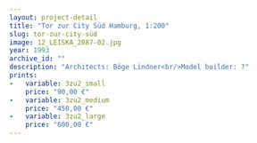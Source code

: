 ```yaml
---
layout: project-detail
title: "Tor zur City Süd Hamburg, 1:200"
slug: tor-zur-city-süd
image: 12_LEISKA_2087-02.jpg
year: 1993
archive_id: ""
description: "Architects: Böge Lindner<br/>Model builder: ?"
prints: 
-   variable: 3zu2_small
    price: "90,00 €"
-   variable: 3zu2_medium
    price: "450,00 €"
-   variable: 3zu2_large
    price: "600,00 €"
---
```

